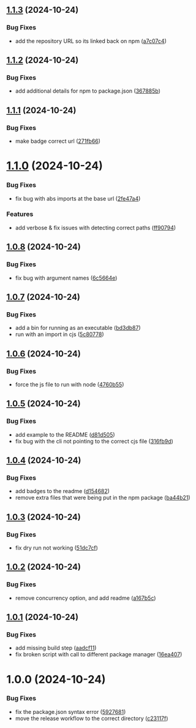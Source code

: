 ## [1.1.3](https://github.com/metroxe/relative-to-alias-resolver/compare/1.1.2...1.1.3) (2024-10-24)


### Bug Fixes

* add the repository URL so its linked back on npm ([a7c07c4](https://github.com/metroxe/relative-to-alias-resolver/commit/a7c07c4b11436868d405fc3b0b5bd791858b87fe))

## [1.1.2](https://github.com/Metroxe/relative-to-alias-resolver/compare/1.1.1...1.1.2) (2024-10-24)


### Bug Fixes

* add additional details for npm to package.json ([367885b](https://github.com/Metroxe/relative-to-alias-resolver/commit/367885b4b1004e9ab91d775108ba740505e0d824))

## [1.1.1](https://github.com/Metroxe/relative-to-alias-resolver/compare/1.1.0...1.1.1) (2024-10-24)


### Bug Fixes

* make badge correct url ([271fb66](https://github.com/Metroxe/relative-to-alias-resolver/commit/271fb66e7cb01a1b04a14d630f530b647beb626e))

# [1.1.0](https://github.com/Metroxe/relative-to-alias-resolver/compare/1.0.8...1.1.0) (2024-10-24)


### Bug Fixes

* fix bug with abs imports at the base url ([2fe47a4](https://github.com/Metroxe/relative-to-alias-resolver/commit/2fe47a4cd7057728538bff66178416ea83c29818))


### Features

* add verbose & fix issues with detecting correct paths ([ff90794](https://github.com/Metroxe/relative-to-alias-resolver/commit/ff90794634ff6f0af94f1d3a14318621352f807b))

## [1.0.8](https://github.com/Metroxe/relative-to-alias-resolver/compare/1.0.7...1.0.8) (2024-10-24)


### Bug Fixes

* fix bug with argument names ([6c5664e](https://github.com/Metroxe/relative-to-alias-resolver/commit/6c5664e290927fe096cfdb96b20d256eacd79198))

## [1.0.7](https://github.com/Metroxe/relative-to-alias-resolver/compare/1.0.6...1.0.7) (2024-10-24)


### Bug Fixes

* add a bin for running as an executable ([bd3db87](https://github.com/Metroxe/relative-to-alias-resolver/commit/bd3db87a12157a031e5bc23c07dee3edb90b4552))
* run with an import in cjs ([5c80778](https://github.com/Metroxe/relative-to-alias-resolver/commit/5c807786f594348d182cbc12518895caf99df2bb))

## [1.0.6](https://github.com/Metroxe/relative-to-alias-resolver/compare/1.0.5...1.0.6) (2024-10-24)


### Bug Fixes

* force the js file to run with node ([4760b55](https://github.com/Metroxe/relative-to-alias-resolver/commit/4760b5524bc584dbfc1746633dcc45621191ad0c))

## [1.0.5](https://github.com/Metroxe/relative-to-alias-resolver/compare/1.0.4...1.0.5) (2024-10-24)


### Bug Fixes

* add example to the README ([d81d505](https://github.com/Metroxe/relative-to-alias-resolver/commit/d81d505e10f4e069dee09796b447cfe09ddf0f8e))
* fix bug with the cli not pointing to the correct cjs file ([316fb9d](https://github.com/Metroxe/relative-to-alias-resolver/commit/316fb9d3ac8db3a960db237199c8bff21a0681a3))

## [1.0.4](https://github.com/Metroxe/relative-to-alias-resolver/compare/1.0.3...1.0.4) (2024-10-24)


### Bug Fixes

* add badges to the readme ([d154682](https://github.com/Metroxe/relative-to-alias-resolver/commit/d15468255326002fc6121317dae89937f68826c9))
* remove extra files that were being put in the npm package ([ba44b21](https://github.com/Metroxe/relative-to-alias-resolver/commit/ba44b21674a97402343a632cbe7e1e523d8fa78e))

## [1.0.3](https://github.com/Metroxe/relative-to-alias-resolver/compare/1.0.2...1.0.3) (2024-10-24)


### Bug Fixes

* fix dry run not working ([51dc7cf](https://github.com/Metroxe/relative-to-alias-resolver/commit/51dc7cf4830286fce8bc0dc2ea0b5709d6a6681a))

## [1.0.2](https://github.com/Metroxe/relative-to-alias-resolver/compare/1.0.1...1.0.2) (2024-10-24)


### Bug Fixes

* remove concurrency option, and add readme ([a167b5c](https://github.com/Metroxe/relative-to-alias-resolver/commit/a167b5c61cdeb2baca0c642820ff01f16519ae5d))

## [1.0.1](https://github.com/Metroxe/relative-to-alias-resolver/compare/1.0.0...1.0.1) (2024-10-24)


### Bug Fixes

* add missing build step ([aadcf11](https://github.com/Metroxe/relative-to-alias-resolver/commit/aadcf115253057998f925f4d8e90b4252b619f68))
* fix broken script with call to different package manager ([16ea407](https://github.com/Metroxe/relative-to-alias-resolver/commit/16ea4074f6e99fcde21a5e2f6a14f4683b4dca00))

# 1.0.0 (2024-10-24)


### Bug Fixes

* fix the package.json syntax error ([5927681](https://github.com/Metroxe/relative-to-alias-resolver/commit/59276814cb9b5eae807461e8700160b20e51ed76))
* move the release workflow to the correct directory ([c23117f](https://github.com/Metroxe/relative-to-alias-resolver/commit/c23117f241f508ed44bf960e95d659df62a3e664))
